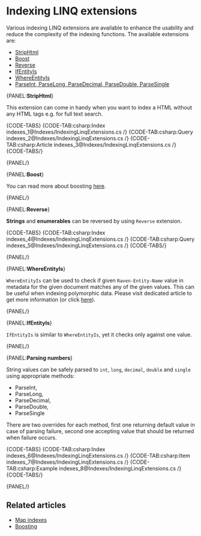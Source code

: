 # Indexing LINQ extensions

Various indexing LINQ extensions are available to enhance the usability and reduce the complexity of the indexing functions. The available extensions are:

- [StripHtml](../indexes/indexing-linq-extensions#striphtml)
- [Boost](../indexes/indexing-linq-extensions#boost)
- [Reverse](../indexes/indexing-linq-extensions#reverse)
- [IfEntityIs](../indexes/indexing-linq-extensions#ifentityis)
- [WhereEntityIs](../indexes/indexing-linq-extensions#whereentityis)
- [ParseInt, ParseLong, ParseDecimal, ParseDouble, ParseSingle](../indexes/indexing-linq-extensions#parsing-numbers)

{PANEL:**StripHtml**}

This extension can come in handy when you want to index a HTML without any HTML tags e.g. for full text search.

{CODE-TABS}
{CODE-TAB:csharp:Index indexes_1@Indexes/IndexingLinqExtensions.cs /}
{CODE-TAB:csharp:Query indexes_2@Indexes/IndexingLinqExtensions.cs /}
{CODE-TAB:csharp:Article indexes_3@Indexes/IndexingLinqExtensions.cs /}
{CODE-TABS/}

{PANEL/}

{PANEL:**Boost**}

You can read more about boosting [here](../indexes/boosting).

{PANEL/}

{PANEL:**Reverse**}

**Strings** and **enumerables** can be reversed by using `Reverse` extension.

{CODE-TABS}
{CODE-TAB:csharp:Index indexes_4@Indexes/IndexingLinqExtensions.cs /}
{CODE-TAB:csharp:Query indexes_5@Indexes/IndexingLinqExtensions.cs /}
{CODE-TABS/}

{PANEL/}

{PANEL:**WhereEntityIs**}

`WhereEntityIs` can be used to check if given `Raven-Entity-Name` value in metadata for the given document matches any of the given values. This can be useful when indexing polymorphic data. Please visit dedicated article to get more information (or click [here](../indexes/indexing-polymorphic-data#other-ways)).

{PANEL/}

{PANEL:**IfEntityIs**}

`IfEntityIs` is similar to `WhereEntityIs`, yet it checks only against one value.

{PANEL/}

{PANEL:**Parsing numbers**}

String values can be safely parsed to `int`, `long`, `decimal`, `double` and `single` using appropriate methods:

- ParseInt,
- ParseLong,
- ParseDecimal,
- ParseDouble,
- ParseSingle

There are two overrides for each method, first one returning default value in case of parsing failure, second one accepting value that should be returned when failure occurs.

{CODE-TABS}
{CODE-TAB:csharp:Index indexes_6@Indexes/IndexingLinqExtensions.cs /}
{CODE-TAB:csharp:Item indexes_7@Indexes/IndexingLinqExtensions.cs /}
{CODE-TAB:csharp:Example indexes_8@Indexes/IndexingLinqExtensions.cs /}
{CODE-TABS/}

{PANEL/}

## Related articles

- [Map indexes](../indexes/map-indexes)
- [Boosting](../indexes/boosting)